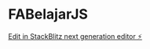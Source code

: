 # FABelajarJS

[Edit in StackBlitz next generation editor ⚡️](https://stackblitz.com/~/github.com/anugerah160/FABelajarJS)